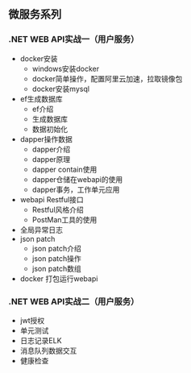 ## 微服务系列
### .NET WEB API实战一（用户服务）
- docker安装
  - windows安装docker
  - docker简单操作，配置阿里云加速，拉取镜像包
  - docker安装mysql
- ef生成数据库
  - ef介绍
  - 生成数据库
  - 数据初始化
- dapper操作数据
  - dapper介绍
  - dapper原理
  - dapper contain使用
  - dapper仓储在webapi的使用
  - dapper事务，工作单元应用
- webapi Restful接口
  - Restful风格介绍
  - PostMan工具的使用
- 全局异常日志
- json patch
  - json patch介绍
  - json patch操作
  - json patch数组
- docker 打包运行webapi

### .NET WEB API实战二（用户服务）
- jwt授权
- 单元测试
- 日志记录ELK
- 消息队列数据交互
- 健康检查
